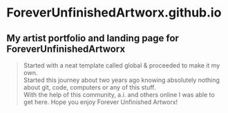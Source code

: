 # ForeverUnfinishedArtworx.github.io

## My artist portfolio and landing page for ForeverUnfinishedArtworx

> Started with a neat template called global & proceeded to make it my own.   
> Started this journey about two years ago knowing absolutely nothing about git, code, computers or any of this stuff.  
> With the help of this community, a.i. and others online I was able to get here. Hope you enjoy Forever Unfinished Artworx!
